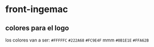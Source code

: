 # front-ingemac

## colores para el logo

los colores van a ser: 
`#FFFFFC`
`#222A68`
`#FC9E4F` mmm
`#0B1E1E`
`#FFA62B`
